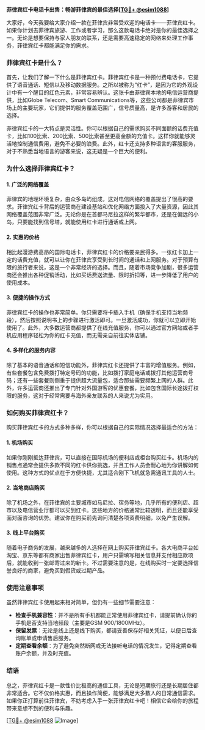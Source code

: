 **菲律宾红卡电话卡出售：畅游菲律宾的最佳选择[[TG💪+ @esim1088](https://t.me/s/esim1088)]**

大家好，今天我要给大家介绍一款在菲律宾非常受欢迎的电话卡——菲律宾红卡。如果你计划去菲律宾旅游、工作或者学习，那么这款电话卡绝对是你的最佳选择之一。无论是想要保持与家人朋友的联系，还是需要高速稳定的网络来处理工作事务，菲律宾红卡都能满足你的需求。

### 菲律宾红卡是什么？

首先，让我们了解一下什么是菲律宾红卡。菲律宾红卡是一种预付费电话卡，它提供了语音通话、短信以及移动数据服务。之所以被称为“红卡”，是因为它的外观设计中有一个醒目的红色元素，非常容易辨认。这张卡由菲律宾本地的电信运营商提供，比如Globe Telecom、Smart Communications等，这些公司都是菲律宾市场上的主要玩家，它们提供的服务覆盖范围广，信号质量高，是许多游客和居民的选择。

菲律宾红卡的一大特点是灵活性。你可以根据自己的需求购买不同面额的话费充值卡，比如100比索、200比索、500比索甚至更高金额的充值卡。这样你就能够灵活地控制通信费用，避免不必要的浪费。此外，红卡还支持多种语言的客服服务，对于不熟悉当地语言的游客来说，这无疑是一个巨大的便利。

### 为什么选择菲律宾红卡？

#### 1. **广泛的网络覆盖**
菲律宾的地理环境复杂，由众多岛屿组成，这对电信网络的覆盖提出了很高的要求。菲律宾红卡背后的运营商在建设基站和优化网络方面投入了大量资源，因此其网络覆盖范围非常广泛。无论你是在首都马尼拉这样的繁华都市，还是在偏远的小岛，只要能找到信号塔，就能使用红卡进行通话或上网。

#### 2. **实惠的价格**
相比起漫游费高昂的国际电话卡，菲律宾红卡的价格要亲民得多。一张红卡加上一定的话费充值，就可以让你在菲律宾享受到长时间的通话和上网服务。对于预算有限的旅行者来说，这是一个非常经济的选择。而且，随着市场竞争加剧，很多运营商还会推出各种促销活动，比如买话费送流量、限时折扣等，进一步降低了用户的使用成本。

#### 3. **便捷的操作方式**
菲律宾红卡的操作也非常简单。你只需要将卡插入手机（确保手机支持当地频段），然后按照说明书上的步骤进行激活即可。一旦激活成功，你就可以立即开始使用了。此外，大多数运营商都提供了在线充值服务，你可以通过官方网站或者手机应用程序轻松为你的红卡充值，而无需亲自前往实体店铺。

#### 4. **多样化的服务内容**
除了基本的语音通话和短信功能外，菲律宾红卡还提供了丰富的增值服务。例如，有些套餐包含免费拨打特定号码的功能，比如拨打家庭电话或拨打其他运营商号码；还有一些套餐则侧重于提供超大流量包，适合那些需要频繁上网的人群。此外，许多运营商还推出了专门针对外国游客的优惠套餐，比如包含国际长途拨打权限的服务，这对于经常需要与海外亲友联系的人来说尤为实用。

### 如何购买菲律宾红卡？

购买菲律宾红卡的方式多种多样，你可以根据自己的实际情况选择最适合的方法：

#### 1. **机场购买**
如果你刚刚抵达菲律宾，可以直接在国际机场的便利店或柜台购买红卡。机场内的销售点通常会提供多款不同的红卡供你挑选，并且工作人员会耐心地为你讲解如何使用。这种方式的优点在于方便快捷，尤其适合刚下飞机就急需通讯工具的人士。

#### 2. **当地商店购买**
除了机场之外，在菲律宾的主要城市如马尼拉、宿务等地，几乎所有的便利店、超市以及电信营业厅都可以买到红卡。这些地方的价格通常比较透明，而且还能享受面对面咨询的优势。建议你在购买前先询问清楚各项资费明细，以免产生误解。

#### 3. **线上平台购买**
随着电子商务的发展，越来越多的人选择在网上购买菲律宾红卡。各大电商平台如淘宝、京东等都有商家出售菲律宾红卡，用户只需填写相关信息并支付相应款项后，就能收到一张邮寄过来的新卡。不过需要注意的是，在线购买时一定要选择信誉良好的商家，避免买到假货或过期产品。

### 使用注意事项

虽然菲律宾红卡使用起来相对简单，但仍有一些细节需要注意：

- **检查手机兼容性**：并不是所有手机都能正常使用菲律宾红卡，请提前确认你的手机是否支持当地频段（主要是GSM 900/1800MHz）。
- **保留发票**：无论是线上还是线下购买，都请妥善保存好相关凭证，以便日后查询账单或申请售后服务。
- **定期查看余额**：为了避免突然断网或无法接听电话的情况发生，记得定期查看账户余额，并及时充值。

### 结语

总之，菲律宾红卡是一款性价比极高的通信工具，无论是短期旅行还是长期居住都非常适合。它不仅价格实惠，而且操作简便，能够满足大多数人的日常通信需求。如果你正打算前往菲律宾，不妨考虑入手一张菲律宾红卡吧！相信它会给你的旅程带来意想不到的便利与乐趣。

[[TG💪+ @esim1088](https://t.me/s/esim1088) ![Image](https://i.postimg.cc/4NQfJmqS/Snipaste-2025-05-13-00-14-12.png)]